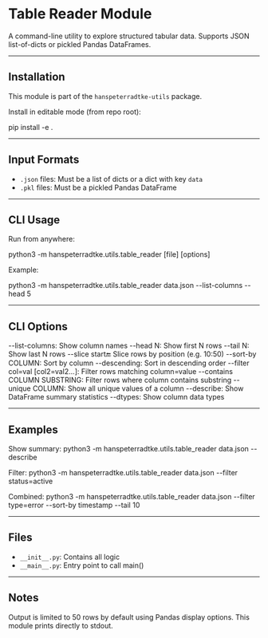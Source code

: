 # Table Reader Module

A command-line utility to explore structured tabular data. Supports JSON list-of-dicts or pickled Pandas DataFrames.

---

## Installation

This module is part of the `hanspeterradtke-utils` package.

Install in editable mode (from repo root):

pip install -e .

---

## Input Formats

- `.json` files: Must be a list of dicts or a dict with key `data`
- `.pkl` files: Must be a pickled Pandas DataFrame

---

## CLI Usage

Run from anywhere:

python3 -m hanspeterradtke.utils.table_reader [file] [options]

Example:

python3 -m hanspeterradtke.utils.table_reader data.json --list-columns --head 5

---

## CLI Options

--list-columns: Show column names
--head N: Show first N rows
--tail N: Show last N rows
--slice start:end: Slice rows by position (e.g. 10:50)
--sort-by COLUMN: Sort by column
--descending: Sort in descending order
--filter col=val [col2=val2...]: Filter rows matching column=value
--contains COLUMN SUBSTRING: Filter rows where column contains substring
--unique COLUMN: Show all unique values of a column
--describe: Show DataFrame summary statistics
--dtypes: Show column data types

---

## Examples

Show summary:
python3 -m hanspeterradtke.utils.table_reader data.json --describe

Filter:
python3 -m hanspeterradtke.utils.table_reader data.json --filter status=active

Combined:
python3 -m hanspeterradtke.utils.table_reader data.json --filter type=error --sort-by timestamp --tail 10

---

## Files

- `__init__.py`: Contains all logic
- `__main__.py`: Entry point to call main()

---

## Notes

Output is limited to 50 rows by default using Pandas display options.
This module prints directly to stdout.
